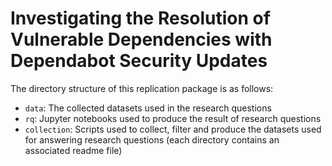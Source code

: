 # Investigating the Resolution of Vulnerable Dependencies with Dependabot Security Updates
 
The directory structure of this replication package is as follows:
- `data`: The collected datasets used in the research questions
- `rq`: Jupyter notebooks used to produce the result of research questions
- `collection`: Scripts used to collect, filter and produce the datasets used for answering research questions (each directory contains an associated readme file)